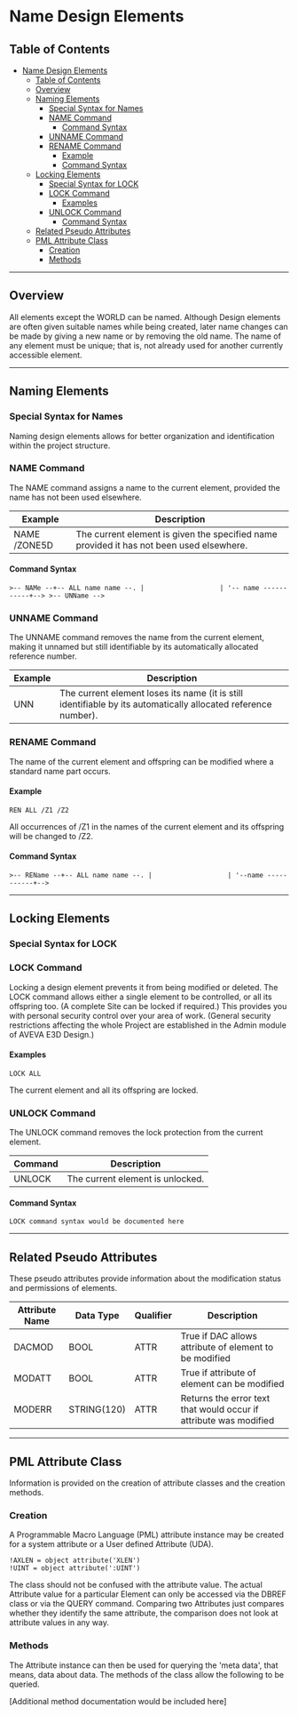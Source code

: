 # Name Design Elements

## Table of Contents

- [Name Design Elements](#name-design-elements)
  - [Table of Contents](#table-of-contents)
  - [Overview](#overview)
  - [Naming Elements](#naming-elements)
    - [Special Syntax for Names](#special-syntax-for-names)
    - [NAME Command](#name-command)
      - [Command Syntax](#command-syntax)
    - [UNNAME Command](#unname-command)
    - [RENAME Command](#rename-command)
      - [Example](#example)
      - [Command Syntax](#command-syntax-1)
  - [Locking Elements](#locking-elements)
    - [Special Syntax for LOCK](#special-syntax-for-lock)
    - [LOCK Command](#lock-command)
      - [Examples](#examples)
    - [UNLOCK Command](#unlock-command)
      - [Command Syntax](#command-syntax-2)
  - [Related Pseudo Attributes](#related-pseudo-attributes)
  - [PML Attribute Class](#pml-attribute-class)
    - [Creation](#creation)
    - [Methods](#methods)

---

## Overview

All elements except the WORLD can be named. Although Design elements are often given suitable names while being created, later name changes can be made by giving a new name or by removing the old name. The name of any element must be unique; that is, not already used for another currently accessible element.

---

## Naming Elements

### Special Syntax for Names

Naming design elements allows for better organization and identification within the project structure.

### NAME Command

The NAME command assigns a name to the current element, provided the name has not been used elsewhere.

| Example      | Description                                                                                     |
|--------------|-------------------------------------------------------------------------------------------------|
| NAME /ZONE5D | The current element is given the specified name provided it has not been used elsewhere.        |

#### Command Syntax

```
>-- NAMe --+-- ALL name name --. |                   | '-- name -----------+--> >-- UNName -->
```

### UNNAME Command

The UNNAME command removes the name from the current element, making it unnamed but still identifiable by its automatically allocated reference number.

| Example | Description                                                                                     |
|---------|-------------------------------------------------------------------------------------------------|
| UNN     | The current element loses its name (it is still identifiable by its automatically allocated reference number). |

### RENAME Command

The name of the current element and offspring can be modified where a standard name part occurs.

#### Example

```
REN ALL /Z1 /Z2
```

All occurrences of /Z1 in the names of the current element and its offspring will be changed to /Z2.

#### Command Syntax

```
>-- REName --+-- ALL name name --. |                   | '--name -----------+-->
```

---

## Locking Elements

### Special Syntax for LOCK

### LOCK Command

Locking a design element prevents it from being modified or deleted. The LOCK command allows either a single element to be controlled, or all its offspring too. (A complete Site can be locked if required.) This provides you with personal security control over your area of work. (General security restrictions affecting the whole Project are established in the Admin module of AVEVA E3D Design.)

#### Examples

```
LOCK ALL
```

The current element and all its offspring are locked.

### UNLOCK Command

The UNLOCK command removes the lock protection from the current element.

| Command | Description                      |
|---------|----------------------------------|
| UNLOCK  | The current element is unlocked. |

#### Command Syntax

```
LOCK command syntax would be documented here
```

---

## Related Pseudo Attributes

These pseudo attributes provide information about the modification status and permissions of elements.

| Attribute Name | Data Type   | Qualifier | Description                                                       |
|----------------|-------------|-----------|-------------------------------------------------------------------|
| DACMOD         | BOOL        | ATTR      | True if DAC allows attribute of element to be modified            |
| MODATT         | BOOL        | ATTR      | True if attribute of element can be modified                      |
| MODERR         | STRING(120) | ATTR      | Returns the error text that would occur if attribute was modified |

---

## PML Attribute Class

Information is provided on the creation of attribute classes and the creation methods.

### Creation

A Programmable Macro Language (PML) attribute instance may be created for a system attribute or a User defined Attribute (UDA).

```
!AXLEN = object attribute('XLEN')
!UINT = object attribute(':UINT')
```

The class should not be confused with the attribute value. The actual Attribute value for a particular Element can only be accessed via the DBREF class or via the QUERY command. Comparing two Attributes just compares whether they identify the same attribute, the comparison does not look at attribute values in any way.

### Methods

The Attribute instance can then be used for querying the 'meta data', that means, data about data. The methods of the class allow the following to be queried.

[Additional method documentation would be included here]

